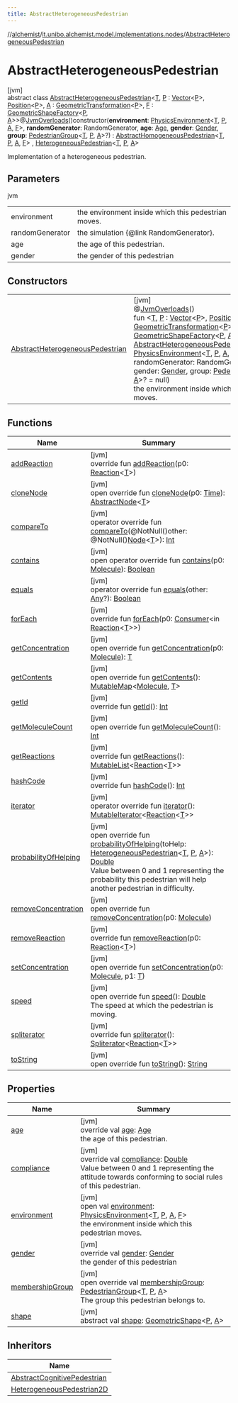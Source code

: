 ```yaml
---
title: AbstractHeterogeneousPedestrian
---
```

//[alchemist](../../../index.html)/[it.unibo.alchemist.model.implementations.nodes](../index.html)/[AbstractHeterogeneousPedestrian](index.html)



# AbstractHeterogeneousPedestrian



[jvm]\
abstract class [AbstractHeterogeneousPedestrian](index.html)<[T](index.html), [P](index.html) : [Vector](../../it.unibo.alchemist.model.interfaces.geometry/-vector/index.html)<[P](index.html)>, [Position](../../it.unibo.alchemist.model.interfaces/-position/index.html)<[P](index.html)>, [A](index.html) : [GeometricTransformation](../../it.unibo.alchemist.model.interfaces.geometry/-geometric-transformation/index.html)<[P](index.html)>, [F](index.html) : [GeometricShapeFactory](../../it.unibo.alchemist.model.interfaces.geometry/-geometric-shape-factory/index.html)<[P](index.html), [A](index.html)>>@[JvmOverloads](https://kotlinlang.org/api/latest/jvm/stdlib/kotlin.jvm/-jvm-overloads/index.html)()constructor(**environment**: [PhysicsEnvironment](../../it.unibo.alchemist.model.interfaces.environments/-physics-environment/index.html)<[T](index.html), [P](index.html), [A](index.html), [F](index.html)>, **randomGenerator**: RandomGenerator, **age**: [Age](../../it.unibo.alchemist.model.cognitiveagents.impact.individual/-age/index.html), **gender**: [Gender](../../it.unibo.alchemist.model.cognitiveagents.impact.individual/-gender/index.html), **group**: [PedestrianGroup](../../it.unibo.alchemist.model.interfaces/-pedestrian-group/index.html)<[T](index.html), [P](index.html), [A](index.html)>?) : [AbstractHomogeneousPedestrian](../-abstract-homogeneous-pedestrian/index.html)<[T](index.html), [P](index.html), [A](index.html), [F](index.html)> , [HeterogeneousPedestrian](../../it.unibo.alchemist.model.interfaces/-heterogeneous-pedestrian/index.html)<[T](index.html), [P](index.html), [A](index.html)> 

Implementation of a heterogeneous pedestrian.



## Parameters


jvm

| | |
|---|---|
| environment | the environment inside which this pedestrian moves. |
| randomGenerator | the simulation {@link RandomGenerator}. |
| age | the age of this pedestrian. |
| gender | the gender of this pedestrian |



## Constructors


| | |
|---|---|
| [AbstractHeterogeneousPedestrian](-abstract-heterogeneous-pedestrian.html) | [jvm]<br>@[JvmOverloads](https://kotlinlang.org/api/latest/jvm/stdlib/kotlin.jvm/-jvm-overloads/index.html)()<br>fun <[T](index.html), [P](index.html) : [Vector](../../it.unibo.alchemist.model.interfaces.geometry/-vector/index.html)<[P](index.html)>, [Position](../../it.unibo.alchemist.model.interfaces/-position/index.html)<[P](index.html)>, [A](index.html) : [GeometricTransformation](../../it.unibo.alchemist.model.interfaces.geometry/-geometric-transformation/index.html)<[P](index.html)>, [F](index.html) : [GeometricShapeFactory](../../it.unibo.alchemist.model.interfaces.geometry/-geometric-shape-factory/index.html)<[P](index.html), [A](index.html)>> [AbstractHeterogeneousPedestrian](-abstract-heterogeneous-pedestrian.html)(environment: [PhysicsEnvironment](../../it.unibo.alchemist.model.interfaces.environments/-physics-environment/index.html)<[T](index.html), [P](index.html), [A](index.html), [F](index.html)>, randomGenerator: RandomGenerator, age: [Age](../../it.unibo.alchemist.model.cognitiveagents.impact.individual/-age/index.html), gender: [Gender](../../it.unibo.alchemist.model.cognitiveagents.impact.individual/-gender/index.html), group: [PedestrianGroup](../../it.unibo.alchemist.model.interfaces/-pedestrian-group/index.html)<[T](index.html), [P](index.html), [A](index.html)>? = null)<br>    the environment inside which this pedestrian moves. |


## Functions


| Name | Summary |
|---|---|
| [addReaction](../-homogeneous-physical-pedestrian2-d/index.html#-1914162920%2FFunctions%2F-134779887) | [jvm]<br>override fun [addReaction](../-homogeneous-physical-pedestrian2-d/index.html#-1914162920%2FFunctions%2F-134779887)(p0: [Reaction](../../it.unibo.alchemist.model.interfaces/-reaction/index.html)<[T](index.html)>) |
| [cloneNode](../-homogeneous-physical-pedestrian2-d/index.html#1410251741%2FFunctions%2F-134779887) | [jvm]<br>open override fun [cloneNode](../-homogeneous-physical-pedestrian2-d/index.html#1410251741%2FFunctions%2F-134779887)(p0: [Time](../../it.unibo.alchemist.model.interfaces/-time/index.html)): [AbstractNode](../-abstract-node/index.html)<[T](index.html)> |
| [compareTo](../-homogeneous-physical-pedestrian2-d/index.html#-635306233%2FFunctions%2F-134779887) | [jvm]<br>operator override fun [compareTo](../-homogeneous-physical-pedestrian2-d/index.html#-635306233%2FFunctions%2F-134779887)(@NotNull()other: @NotNull()[Node](../../it.unibo.alchemist.model.interfaces/-node/index.html)<[T](index.html)>): [Int](https://kotlinlang.org/api/latest/jvm/stdlib/kotlin/-int/index.html) |
| [contains](../-homogeneous-physical-pedestrian2-d/index.html#-1500024274%2FFunctions%2F-134779887) | [jvm]<br>open operator override fun [contains](../-homogeneous-physical-pedestrian2-d/index.html#-1500024274%2FFunctions%2F-134779887)(p0: [Molecule](../../it.unibo.alchemist.model.interfaces/-molecule/index.html)): [Boolean](https://kotlinlang.org/api/latest/jvm/stdlib/kotlin/-boolean/index.html) |
| [equals](../-homogeneous-physical-pedestrian2-d/index.html#1855273807%2FFunctions%2F-134779887) | [jvm]<br>operator override fun [equals](../-homogeneous-physical-pedestrian2-d/index.html#1855273807%2FFunctions%2F-134779887)(other: [Any](https://kotlinlang.org/api/latest/jvm/stdlib/kotlin/-any/index.html)?): [Boolean](https://kotlinlang.org/api/latest/jvm/stdlib/kotlin/-boolean/index.html) |
| [forEach](../-homogeneous-physical-pedestrian2-d/index.html#1514566078%2FFunctions%2F-134779887) | [jvm]<br>override fun [forEach](../-homogeneous-physical-pedestrian2-d/index.html#1514566078%2FFunctions%2F-134779887)(p0: [Consumer](https://docs.oracle.com/javase/8/docs/api/java/util/function/Consumer.html)<in [Reaction](../../it.unibo.alchemist.model.interfaces/-reaction/index.html)<[T](index.html)>>) |
| [getConcentration](../-homogeneous-physical-pedestrian2-d/index.html#-989109866%2FFunctions%2F-134779887) | [jvm]<br>open override fun [getConcentration](../-homogeneous-physical-pedestrian2-d/index.html#-989109866%2FFunctions%2F-134779887)(p0: [Molecule](../../it.unibo.alchemist.model.interfaces/-molecule/index.html)): [T](index.html) |
| [getContents](../-abstract-node/get-contents.html) | [jvm]<br>open override fun [getContents](../-abstract-node/get-contents.html)(): [MutableMap](https://kotlinlang.org/api/latest/jvm/stdlib/kotlin.collections/-mutable-map/index.html)<[Molecule](../../it.unibo.alchemist.model.interfaces/-molecule/index.html), [T](index.html)> |
| [getId](../-homogeneous-physical-pedestrian2-d/index.html#2063123767%2FFunctions%2F-134779887) | [jvm]<br>override fun [getId](../-homogeneous-physical-pedestrian2-d/index.html#2063123767%2FFunctions%2F-134779887)(): [Int](https://kotlinlang.org/api/latest/jvm/stdlib/kotlin/-int/index.html) |
| [getMoleculeCount](../-abstract-node/get-molecule-count.html) | [jvm]<br>open override fun [getMoleculeCount](../-abstract-node/get-molecule-count.html)(): [Int](https://kotlinlang.org/api/latest/jvm/stdlib/kotlin/-int/index.html) |
| [getReactions](../-homogeneous-physical-pedestrian2-d/index.html#-301186114%2FFunctions%2F-134779887) | [jvm]<br>override fun [getReactions](../-homogeneous-physical-pedestrian2-d/index.html#-301186114%2FFunctions%2F-134779887)(): [MutableList](https://kotlinlang.org/api/latest/jvm/stdlib/kotlin.collections/-mutable-list/index.html)<[Reaction](../../it.unibo.alchemist.model.interfaces/-reaction/index.html)<[T](index.html)>> |
| [hashCode](../-abstract-node/hash-code.html) | [jvm]<br>override fun [hashCode](../-abstract-node/hash-code.html)(): [Int](https://kotlinlang.org/api/latest/jvm/stdlib/kotlin/-int/index.html) |
| [iterator](../-abstract-node/iterator.html) | [jvm]<br>operator override fun [iterator](../-abstract-node/iterator.html)(): [MutableIterator](https://kotlinlang.org/api/latest/jvm/stdlib/kotlin.collections/-mutable-iterator/index.html)<[Reaction](../../it.unibo.alchemist.model.interfaces/-reaction/index.html)<[T](index.html)>> |
| [probabilityOfHelping](probability-of-helping.html) | [jvm]<br>open override fun [probabilityOfHelping](probability-of-helping.html)(toHelp: [HeterogeneousPedestrian](../../it.unibo.alchemist.model.interfaces/-heterogeneous-pedestrian/index.html)<[T](index.html), [P](index.html), [A](index.html)>): [Double](https://kotlinlang.org/api/latest/jvm/stdlib/kotlin/-double/index.html)<br>Value between 0 and 1 representing the probability this pedestrian will help another pedestrian in difficulty. |
| [removeConcentration](../-homogeneous-physical-pedestrian2-d/index.html#571173562%2FFunctions%2F-134779887) | [jvm]<br>open override fun [removeConcentration](../-homogeneous-physical-pedestrian2-d/index.html#571173562%2FFunctions%2F-134779887)(p0: [Molecule](../../it.unibo.alchemist.model.interfaces/-molecule/index.html)) |
| [removeReaction](../-homogeneous-physical-pedestrian2-d/index.html#982079025%2FFunctions%2F-134779887) | [jvm]<br>override fun [removeReaction](../-homogeneous-physical-pedestrian2-d/index.html#982079025%2FFunctions%2F-134779887)(p0: [Reaction](../../it.unibo.alchemist.model.interfaces/-reaction/index.html)<[T](index.html)>) |
| [setConcentration](../-homogeneous-physical-pedestrian2-d/index.html#-1479666879%2FFunctions%2F-134779887) | [jvm]<br>open override fun [setConcentration](../-homogeneous-physical-pedestrian2-d/index.html#-1479666879%2FFunctions%2F-134779887)(p0: [Molecule](../../it.unibo.alchemist.model.interfaces/-molecule/index.html), p1: [T](index.html)) |
| [speed](../-abstract-homogeneous-pedestrian/speed.html) | [jvm]<br>open override fun [speed](../-abstract-homogeneous-pedestrian/speed.html)(): [Double](https://kotlinlang.org/api/latest/jvm/stdlib/kotlin/-double/index.html)<br>The speed at which the pedestrian is moving. |
| [spliterator](../-abstract-node/spliterator.html) | [jvm]<br>override fun [spliterator](../-abstract-node/spliterator.html)(): [Spliterator](https://docs.oracle.com/javase/8/docs/api/java/util/Spliterator.html)<[Reaction](../../it.unibo.alchemist.model.interfaces/-reaction/index.html)<[T](index.html)>> |
| [toString](../-abstract-node/to-string.html) | [jvm]<br>open override fun [toString](../-abstract-node/to-string.html)(): [String](https://kotlinlang.org/api/latest/jvm/stdlib/kotlin/-string/index.html) |


## Properties


| Name | Summary |
|---|---|
| [age](age.html) | [jvm]<br>override val [age](age.html): [Age](../../it.unibo.alchemist.model.cognitiveagents.impact.individual/-age/index.html)<br>    the age of this pedestrian. |
| [compliance](compliance.html) | [jvm]<br>override val [compliance](compliance.html): [Double](https://kotlinlang.org/api/latest/jvm/stdlib/kotlin/-double/index.html)<br>Value between 0 and 1 representing the attitude towards conforming to social rules of this pedestrian. |
| [environment](index.html#1614847187%2FProperties%2F-134779887) | [jvm]<br>open val [environment](index.html#1614847187%2FProperties%2F-134779887): [PhysicsEnvironment](../../it.unibo.alchemist.model.interfaces.environments/-physics-environment/index.html)<[T](index.html), [P](index.html), [A](index.html), [F](index.html)><br>    the environment inside which this pedestrian moves. |
| [gender](gender.html) | [jvm]<br>override val [gender](gender.html): [Gender](../../it.unibo.alchemist.model.cognitiveagents.impact.individual/-gender/index.html)<br>    the gender of this pedestrian |
| [membershipGroup](index.html#1543935709%2FProperties%2F-134779887) | [jvm]<br>open override val [membershipGroup](index.html#1543935709%2FProperties%2F-134779887): [PedestrianGroup](../../it.unibo.alchemist.model.interfaces/-pedestrian-group/index.html)<[T](index.html), [P](index.html), [A](index.html)><br>The group this pedestrian belongs to. |
| [shape](index.html#-479394363%2FProperties%2F-134779887) | [jvm]<br>abstract val [shape](index.html#-479394363%2FProperties%2F-134779887): [GeometricShape](../../it.unibo.alchemist.model.interfaces.geometry/-geometric-shape/index.html)<[P](index.html), [A](index.html)> |


## Inheritors


| Name |
|---|
| [AbstractCognitivePedestrian](../-abstract-cognitive-pedestrian/index.html) |
| [HeterogeneousPedestrian2D](../-heterogeneous-pedestrian2-d/index.html) |

